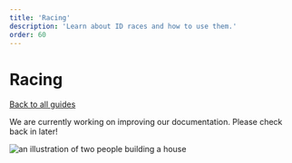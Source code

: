 ```yaml
---
title: 'Racing'
description: 'Learn about ID races and how to use them.'
order: 60
---
```


# Racing

[Back to all guides](/guides/)

We are currently working on improving our documentation. Please check back in later!

![an illustration of two people building a house](/illustrations/construction.svg)
